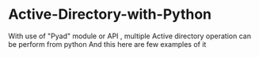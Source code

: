 # Active-Directory-with-Python

With use of "Pyad" module or API , multiple Active directory operation can be perform from python
And this here are few examples of it 

